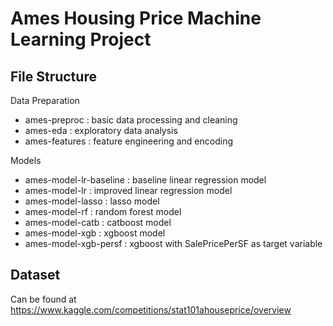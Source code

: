 # Ames Housing Price Machine Learning Project

## File Structure

Data Preparation
* ames-preproc : basic data processing and cleaning
* ames-eda : exploratory data analysis
* ames-features : feature engineering and encoding

Models
* ames-model-lr-baseline : baseline linear regression model
* ames-model-lr : improved linear regression model
* ames-model-lasso : lasso model
* ames-model-rf : random forest model
* ames-model-catb : catboost model
* ames-model-xgb : xgboost model
* ames-model-xgb-persf : xgboost with SalePricePerSF as target variable

## Dataset

Can be found at https://www.kaggle.com/competitions/stat101ahouseprice/overview
